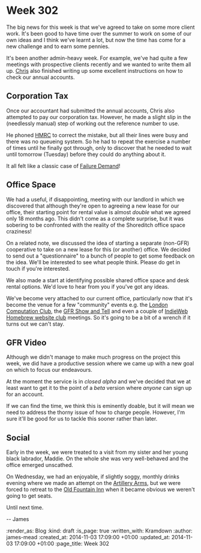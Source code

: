Week 302
========

The big news for this week is that we've agreed to take on some more client work. It's been good to have time over the summer to work on some of our own ideas and I think we've learnt a lot, but now the time has come for a new challenge and to earn some pennies.

It's been another admin-heavy week. For example, we've had quite a few meetings with prospective clients recently and we wanted to write them all up. [Chris][] also finished writing up some excellent instructions on how to check our annual accounts.


## Corporation Tax

Once our accountant had submitted the annual accounts, Chris also attempted to pay our corporation tax. However, he made a slight slip in the (needlessly manual) step of working out the reference number to use.

He phoned [HMRC][] to correct the mistake, but all their lines were busy and there was no queueing system. So he had to repeat the exercise a number of times until he finally got through, only to discover that he needed to wait until tomorrow (Tuesday) before they could do anything about it.

It all felt like a classic case of [Failure Demand][]!


## Office Space

We had a useful, if disappointing, meeting with our landlord in which we discovered that although they're open to agreeing a new lease for our office, their starting point for rental value is almost *double* what we agreed only 18 months ago. This didn't come as a complete surprise, but it was sobering to be confronted with the reality of the Shoreditch office space craziness!

On a related note, we discussed the idea of starting a separate (non-GFR) cooperative to take on a new lease for this (or another) office. We decided to send out a "questionnaire" to a bunch of people to get some feedback on the idea. We'll be interested to see what people think. Please do get in touch if you're interested.

We also made a start at identifying possible shared office space and desk rental options. We'd love to hear from you if you've got any ideas.

We've become very attached to our current office, particularly now that it's become the venue for a few "community" events e.g. the [London Computation Club][], the [GFR Show and Tell][] and even a couple of [IndieWeb Homebrew website club][] meetings. So it's going to be a bit of a wrench if it turns out we can't stay.


## GFR Video

Although we didn't manage to make much progress on the project this week, we did have a productive session where we came up with a new goal on which to focus our endeavours.

At the moment the service is in _closed alpha_ and we've decided that we at least want to get it to the point of a _beta_ version where *anyone* can sign up for an account.

If we can find the time, we think this is eminently doable, but it will mean we need to address the thorny issue of how to charge people. However, I'm sure it'll be good for us to tackle this sooner rather than later.


## Social

Early in the week, we were treated to a visit from my sister and her young black labrador, Maddie. On the whole she was very well-behaved and the office emerged unscathed.

On Wednesday, we had an enjoyable, if slightly soggy, monthly drinks evening where we made an attempt on the [Artillery Arms][], but we were forced to retreat to the [Old Fountain Inn][] when it became obvious we weren't going to get seats.

Until next time.

-- James


[Chris]: /chris-roos
[HMRC]: http://www.hmrc.gov.uk/
[Failure Demand]: http://en.wikipedia.org/wiki/Failure_demand
[London Computation Club]: http://london.computation.club/
[GFR Show and Tell]: http://lanyrd.com/series/gfr-show-and-tell/
[IndieWeb Homebrew website club]: /the-first-london-indieweb-homebrew-website-club
[Artillery Arms]: http://artillery-arms.co.uk/
[Old Fountain Inn]: http://www.oldfountain.co.uk/


:render_as: Blog
:kind: draft
:is_page: true
:written_with: Kramdown
:author: james-mead
:created_at: 2014-11-03 17:09:00 +01:00
:updated_at: 2014-11-03 17:09:00 +01:00
:page_title: Week 302
